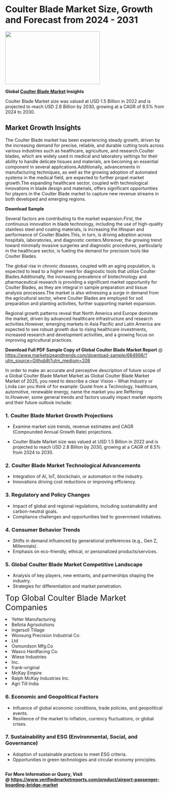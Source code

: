 <H1>Coulter Blade Market Size, Growth and Forecast from 2024 - 2031</H1><img class="aligncenter size-medium wp-image-584254" src="https://thirdeyenews.in/wp-content/uploads/2024/09/Global-Market-Research-300x168.jpeg" alt="" width="300" height="168" /><p><strong>Global&nbsp;<a href="https://www.marketsizeandtrends.com/download-sample/684998/?utm_source=Github8j?utm_medium=208">Coulter Blade Market</a> Insights</strong></p><p>Coulter Blade Market size was valued at USD 1.5 Billion in 2022 and is projected to reach USD 2.8 Billion by 2030, growing at a CAGR of 8.5% from 2024 to 2030.</p><p><h2>Market Growth Insights</h2> <p>The Coulter Blade market has been experiencing steady growth, driven by the increasing demand for precise, reliable, and durable cutting tools across various industries such as healthcare, agriculture, and research.Coulter blades, which are widely used in medical and laboratory settings for their ability to handle delicate tissues and materials, are becoming an essential component in several applications.Additionally, advancements in manufacturing techniques, as well as the growing adoption of automated systems in the medical field, are expected to further propel market growth.The expanding healthcare sector, coupled with technological innovations in blade design and materials, offers significant opportunities for players in the Coulter Blade market to capture new revenue streams in both developed and emerging regions.</p> <p><strong>Download Sample</strong></p> <p>Several factors are contributing to the market expansion.First, the continuous innovation in blade technology, including the use of high-quality stainless steel and coating materials, is increasing the lifespan and performance of Coulter Blades.This, in turn, is driving adoption across hospitals, laboratories, and diagnostic centers.Moreover, the growing trend toward minimally invasive surgeries and diagnostic procedures, particularly in the healthcare sector, is fueling the demand for precision tools like Coulter Blades.</p> <p>The global rise in chronic diseases, coupled with an aging population, is expected to lead to a higher need for diagnostic tools that utilize Coulter Blades.Additionally, the increasing prevalence of biotechnology and pharmaceutical research is providing a significant market opportunity for Coulter Blades, as they are integral in sample preparation and tissue analysis processes.The market is also witnessing a surge in demand from the agricultural sector, where Coulter Blades are employed for soil preparation and planting activities, further supporting market expansion.</p> <p>Regional growth patterns reveal that North America and Europe dominate the market, driven by advanced healthcare infrastructure and research activities.However, emerging markets in Asia Pacific and Latin America are expected to see robust growth due to rising healthcare investments, increased research and development activities, and a growing focus on improving agricultural practices.</p> <p><span class=""><strong>Download Full PDF Sample Copy of Global Coulter Blade Market Report</strong> @ <a href="https://www.marketsizeandtrends.com/download-sample/684998/?utm_source=Github8j?utm_medium=208" target="_blank">https://www.marketsizeandtrends.com/download-sample/684998/?utm_source=Github8j?utm_medium=208</a></span></p><p>In order to make an accurate and perceptive description of future scope of a Global&nbsp;Coulter Blade Market Market as Global&nbsp;Coulter Blade Market Market of 2025, you need to describe a clear Vision &ndash; What Industry or Linda can you think of for example: Quote from a Technology, healthcare, automotive, renewable energy, name the market you are Reffering to.However, some general trends and factors usually impact market reports and their future outlook include:</p><h3>1.&nbsp;<strong>Coulter Blade Market Growth Projections</strong></h3><ul><li>Examine market size trends, revenue estimates and CAGR (Compounded Annual Growth Rate) projections.</li><li><p>Coulter Blade Market size was valued at USD 1.5 Billion in 2022 and is projected to reach USD 2.8 Billion by 2030, growing at a CAGR of 8.5% from 2024 to 2030.</p></li></ul><h3>2.&nbsp;<strong>Coulter Blade Market Technological Advancements</strong></h3><ul><li>Integration of AI, IoT, blockchain, or automation in the industry.</li><li>Innovations driving cost reductions or improving efficiency.</li></ul><h3>3.&nbsp;<strong>Regulatory and Policy Changes</strong></h3><ul><li>Impact of global and regional regulations, including sustainability and carbon-neutral goals.</li><li>Compliance challenges and opportunities tied to government initiatives.</li></ul><h3>4.&nbsp;<strong>Consumer Behavior Trends</strong></h3><ul><li>Shifts in demand influenced by generational preferences (e.g., Gen Z, Millennials).</li><li>Emphasis on eco-friendly, ethical, or personalized products/services.</li></ul><h3>5.&nbsp;<strong>Global Coulter Blade Market Competitive Landscape</strong></h3><ul><li>Analysis of key players, new entrants, and partnerships shaping the industry.</li><li>Strategies for differentiation and market penetration.</li></ul><p data-pm-slice="1 1 []"><span style="color: inherit; font-family: inherit; font-size: 25px;">Top Global Coulter Blade Market Companies</span></p><div class="" data-test-id=""><p><li>Yetter Manufacturing</li><li> Bellota Agrisolutions</li><li> Ingersoll Tillage</li><li> Woosung Precision Industrial Co.</li><li> Ltd</li><li> Osmundson Mfg.Co</li><li> Wasco Hardfacing Co.</li><li> Wiese Industries</li><li> Inc.</li><li> frank-original</li><li> McKay Empire</li><li> Ralph McKay Industries Inc.</li><li> Agri Till India</li></p></div><h3>6.&nbsp;<strong>Economic and Geopolitical Factors</strong></h3><ul><li>Influence of global economic conditions, trade policies, and geopolitical events.</li><li>Resilience of the market to inflation, currency fluctuations, or global crises.</li></ul><h3>7.&nbsp;<strong>Sustainability and ESG (Environmental, Social, and Governance)</strong></h3><ul><li>Adoption of sustainable practices to meet ESG criteria.</li><li>Opportunities in green technologies and circular economy principles.</li></ul><h2><strong style="font-size: 14px;">For More Information or Query, Visit @&nbsp;</strong><a style="background-color: #ffffff; font-size: 14px;" href="https://www.marketsizeandtrends.com/report/coulter-blade-market/" target="_blank">https://www.verifiedmarketreports.com/product/airport-passenger-boarding-bridge-market</a></h2>